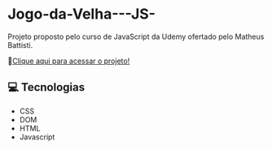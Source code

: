 # Jogo-da-Velha---JS-
Projeto proposto pelo curso de JavaScript da Udemy ofertado pelo Matheus Battisti.

📎[Clique aqui para acessar o projeto!](https://rmarques-s.github.io/Jogo-da-Velha---JS)

## 💻 Tecnologias
- CSS
- DOM 
- HTML
- Javascript


